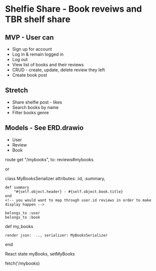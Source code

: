 # Shelfie Share - Book reveiws and TBR shelf share 

## MVP - User can
- Sign up for account
- Log in & remain logged in
- Log out
- View list of books and their reviews
- CRUD - create, update, delete review they left
- Create book post

## Stretch
- Share shelfie post - likes
- Search books by name
- Filter books genre

## Models - See ERD.drawio
- User
- Review
- Book


route
get "/mybooks", to: reviews#mybooks

or 

class MyBooksSerializer
    attributes: :id, :summary, 

    def summary
        "#{self.object.header} - #{self.object.book.title}
    end
    <!-- you would want to map through user.id reviews in order to make display happen -->

    belongs_to :user
    belongs_to :book



def my_books
    
    render json:  .., serializer: MyBooksSerializer
end


React state
myBooks, setMyBooks

fetch('/mybooks)



